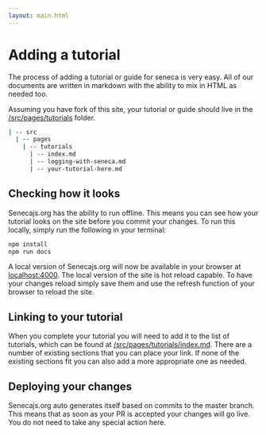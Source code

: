 ```yaml
---
layout: main.html
---
```


# Adding a tutorial
The process of adding a tutorial or guide for seneca is very easy. All of our documents are written
in markdown with the ability to mix in HTML as needed too.

Assuming you have fork of this site, your tutorial or guide should live in the
[/src/pages/tutorials][] folder.

``` bash
| -- src
  | -- pages
    | -- tutorials
      | -- index.md
      | -- logging-with-seneca.md
      | -- your-tutorial-here.md
```

## Checking how it looks
Senecajs.org has the ability to run offline. This means you can see how your tutorial looks on the
site before you commit your changes. To run this locally, simply run the following in your terminal:

``` bash
npm install
npm run docs
```

A local version of Senecajs.org will now be available in your browser at [localhost:4000][].
The local version of the site is hot reload capable. To have your changes reload simply save them
and use the refresh function of your browser to reload the site.

## Linking to your tutorial
When you complete your tutorial you will need to add it to the list of tutorials, which can be
found at [/src/pages/tutorials/index.md][]. There are a number of existing sections that you can place
your link. If none of the existing sections fit you can also add a more appropriate one as needed.


## Deploying your changes
Senecajs.org auto generates itself based on commits to the master branch. This means that as soon as
your PR is accepted your changes will go live. You do not need to take any special action here.

[localhost:4000]: http://localhost:4000/
[/src/pages/tutorials/index.md]: https://github.com/senecajs/senecajs.org/blob/master/src/pages/tutorials/index.md
[/src/pages/tutorials]: https://github.com/senecajs/senecajs.org/blob/master/src/pages/tutorials
